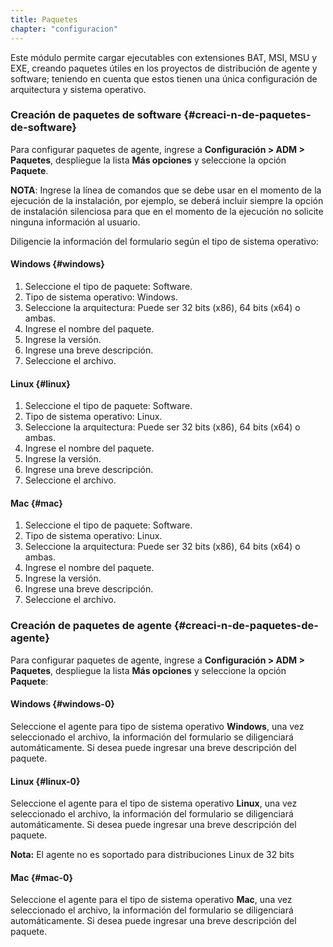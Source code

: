 ```yaml
---
title: Paquetes
chapter: "configuracion"
---
```


Este módulo permite cargar ejecutables con extensiones BAT, MSI, MSU y EXE, creando paquetes útiles en los proyectos de distribución de agente y software; teniendo en cuenta que estos tienen una única configuración de arquitectura y sistema operativo.

### Creación de paquetes de software {#creaci-n-de-paquetes-de-software}

Para configurar paquetes de agente, ingrese a **Configuración &gt; ADM &gt; Paquetes**, despliegue la lista **Más opciones** y seleccione la opción **Paquete**.

**NOTA**: Ingrese la línea de comandos que se debe usar en el momento de la ejecución de la instalación, por ejemplo, se deberá incluir siempre la opción de instalación silenciosa para que en el momento de la ejecución no solicite ninguna información al usuario.

Diligencie la información del formulario según el tipo de sistema operativo:

#### Windows {#windows}

1.  Seleccione el tipo de paquete: Software.
2.  Tipo de sistema operativo: Windows.
3.  Seleccione la arquitectura: Puede ser 32 bits (x86), 64 bits (x64) o ambas.
4.  Ingrese el nombre del paquete.
5.  Ingrese la versión.
6.  Ingrese una breve descripción.
7.  Seleccione el archivo.

#### Linux {#linux}

1.  Seleccione el tipo de paquete: Software.
2.  Tipo de sistema operativo: Linux.
3.  Seleccione la arquitectura: Puede ser 32 bits (x86), 64 bits (x64) o ambas.
4.  Ingrese el nombre del paquete.
5.  Ingrese la versión.
6.  Ingrese una breve descripción.
7.  Seleccione el archivo.

#### Mac {#mac}

1.  Seleccione el tipo de paquete: Software.
2.  Tipo de sistema operativo: Linux.
3.  Seleccione la arquitectura: Puede ser 32 bits (x86), 64 bits (x64) o ambas.
4.  Ingrese el nombre del paquete.
5.  Ingrese la versión.
6.  Ingrese una breve descripción.
7.  Seleccione el archivo.

### Creación de paquetes de agente {#creaci-n-de-paquetes-de-agente}

Para configurar paquetes de agente, ingrese a **Configuración &gt; ADM &gt; Paquetes**, despliegue la lista **Más opciones** y seleccione la opción **Paquete**:

#### Windows {#windows-0}

Seleccione el agente para tipo de sistema operativo **Windows**, una vez seleccionado el archivo, la información del formulario se diligenciará automáticamente. Si desea puede ingresar una breve descripción del paquete.

#### Linux {#linux-0}

Seleccione el agente para el tipo de sistema operativo **Linux**, una vez seleccionado el archivo, la información del formulario se diligenciará automáticamente. Si desea puede ingresar una breve descripción del paquete.

**Nota:** El agente no es soportado para distribuciones Linux de 32 bits

#### Mac {#mac-0}

Seleccione el agente para el tipo de sistema operativo **Mac**, una vez seleccionado el archivo, la información del formulario se diligenciará automáticamente. Si desea puede ingresar una breve descripción del paquete.
